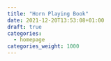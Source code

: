 ```yaml
---
title: "Horn Playing Book"
date: 2021-12-20T13:53:08+01:00
draft: true
categories:
  - homepage
categories_weight: 1000
---
```

